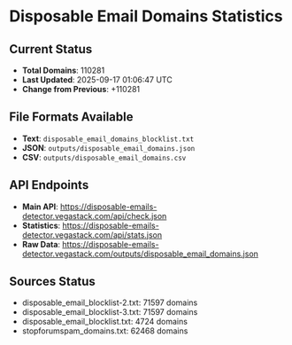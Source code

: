 # Disposable Email Domains Statistics

## Current Status
- **Total Domains**: 110281
- **Last Updated**: 2025-09-17 01:06:47 UTC
- **Change from Previous**: +110281

## File Formats Available
- **Text**: `disposable_email_domains_blocklist.txt`
- **JSON**: `outputs/disposable_email_domains.json`
- **CSV**: `outputs/disposable_email_domains.csv`

## API Endpoints
- **Main API**: https://disposable-emails-detector.vegastack.com/api/check.json
- **Statistics**: https://disposable-emails-detector.vegastack.com/api/stats.json
- **Raw Data**: https://disposable-emails-detector.vegastack.com/outputs/disposable_email_domains.json

## Sources Status
- disposable_email_blocklist-2.txt: 71597 domains
- disposable_email_blocklist-3.txt: 71597 domains
- disposable_email_blocklist.txt: 4724 domains
- stopforumspam_domains.txt: 62468 domains


